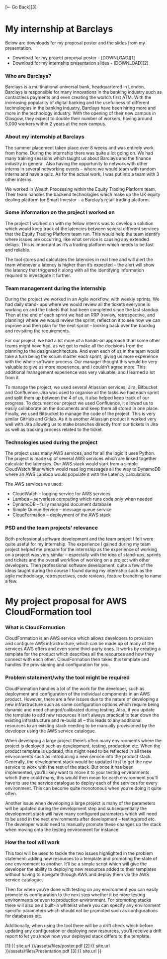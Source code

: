 [🠔 Go Back][3]

# My internship at Barclays

Below are downloads for my proposal poster and the slides from my presentation.
* Download for my project proposal poster - [DOWNLOAD][1]
* Download for my internship presentation slides - [DOWNLOAD][2]

### Who are Barclays?
Barclays is a multinational universal bank, headquartered in London. Barclays is responsible for many innovations in the banking industry such as contactless payments and even creating the world’s first ATM. With the increasing popularity of digital banking and the usefulness of different technologies in the banking industry, Barclays have been hiring more and more in the technology industry. With the opening of their new campus in Glasgow, they expect to double their number of workers, having around 5,000 workers within 2 years at the new campus.

### About my internship at Barclays
The summer placement taken place over 8 weeks and was entirely work from home. During the internship there was quite a lot going on. We had many training sessions which taught us about Barclays and the finance industry in general. Also having the opportunity to network with other interns in several networking events – where we would team with random interns and have a quiz. As for the actual work, I was put into a team with 3 other interns.

We worked in Wealth Processing within the Equity Trading Platform team. Their team handles the backend technologies which make up the UK equity dealing platform for Smart Investor – a Barclay’s retail trading platform.

### Some information on the project I worked on
The project I worked on with my fellow interns was to develop a solution which would keep track of the latencies between several different services that the Equity Trading Platform team run. This would help the team identify where issues are occurring, like what service is causing any extended delays. This is important as it’s a trading platform which needs to be fast and reliable.

The tool stores and calculates the latencies in real time and will alert the team whenever a latency is higher than it’s expected – the alert will show the latency that triggered it along with all the identifying information required to investigate it further.

### Team management during the internship
During the project we worked in an Agile workflow, with weekly sprints. We had daily stand- ups where we would review all the tickets everyone is working on and the tickets that had been completed since the last standup. Then at the end of each sprint we had an RRP (review, retrospective, and planning) where we would review the sprint, reflect on it to see how we can improve and then plan for the next sprint – looking back over the backlog and revisiting the requirements.

For our project, we had a lot more of a hands-on approach than some other teams might have had, as we got to make all the decisions from the planning to the design/architecture. And even each of us in the team would take a turn being the scrum master each sprint, giving us more experience with the whole software process. Our manager thought this would be very valuable to give us more experience, and I couldn’t agree more. This additional management experience was very valuable, and I learned a lot from it.

To manage the project, we used several Atlassian services; Jira, Bitbucket and Confluence. Jira was used to organise all the tasks we had each sprint and split them up between the 4 of us, it also helped keep track of our progress. To document our project we used Confluence, it allowed us to easily collaborate on the documents and keep them all stored in one place. Finally, we used Bitbucket to manage the code of the project. This is very similar GitHub and Gitlab. As it is another Atlassian product it worked very well with Jira allowing us to make branches directly from our tickets in Jira as well as tracking process related to the ticket.

### Technologies used during the project
The project uses many AWS services, and for all the logic it uses Python. The project is made up of several AWS services which are linked together calculate the latencies. Our AWS stack would start from a simple CloudWatch filter which would read log messages all the way to DynamoDB where an AWS Lambda would populate it with the Latency calculations.

The AWS services we used:
* CloudWatch – logging service for AWS services
* Lambda – serverless computing which runs code only when needed
* DynamoDB – fully managed document database
* Simple Queue Service – message queue service
* CloudFormation – deployment of the AWS stack

### PSD and the team projects' relevance
Both professional software development and the team project I felt were quite useful for my internship. The experience I gained during my team project helped me prepare for the internship as the experience of working on a project was very similar – especially with the idea of stand-ups, sprints and tickets and the overall workflow of working on a project with other developers. Then professional software development, quite a few of the ideas taught during the course I found during my internship such as the agile methodology, retrospectives, code reviews, feature branching to name a few.

# My project proposal for AWS CloudFormation tool

### What is CloudFormation
CloudFormation is an AWS service which allows developers to provision and configure AWS infrastructure, which can be made up of many of the services AWS offers and even some third-party ones. It works by creating a template for the product which describes all the resources and how they connect with each other. CloudFormation then takes this template and handles the provisioning and configuration for you.

### Problem statement/why the tool might be required
CloudFormation handles a lot of the work for the developer, such as deployment and configuration of the individual components in an AWS product. However, there are a few issues due to the nature of developing a new infrastructure such as some configuration options which require being dynamic and need changed/calibrated during testing. Also, if you update the template to add new resources it isn’t always practical to tear down the existing infrastructure and re-build all – this leads to any additional resources to an existing stack needing to be manually provisioned by the developer using the AWS service catalogue.

When developing a large project there’s often many environments where the project is deployed such as development, testing, production etc. When the product template is updated, this might need to be reflected in all these environments such as introducing a new service into the product stack. Generally, the development stack would be updated first to get the new service to work with the rest of the stack. But once it has been implemented, you’ll likely want to move it to your testing environments which there could many, this would then mean for each environment you’ll have to use the service catalogue to deploy each of the services for every environment. This can become quite monotonous when you’re doing it quite often.

Another issue when developing a large project is many of the parameters will be updated during the development step and subsequentially the development stack will have many configured parameters which will need to be used in the next environments after development – testing/prod etc. The developer would need to manually promote these changes up the stack when moving onto the testing environment for instance.

### How the tool will work
This tool will be used to tackle the two issues highlighted in the problem statement: adding new resources to a template and promoting the state of one environment to another. It’ll be a simple script which will give the developer the ability to deploying new resources added to their templates without having to navigate through AWS and deploy them via the AWS service catalogue.

Then for when you’re done with testing on any environment you can easily promote its configuration to the next step whether it be more testing environments or even to production environment. For promoting stacks there will also be a built-in whitelist where you can specify any environment specific parameters which should not be promoted such as configurations for databases etc.

Additionally, when using the tool there will be a drift check which before updating any configuration or deploying new resources, you’ll receive a drift report to let you know how your deployed stack differs to the template.

[1]:{{ site.url }}/assets/files/poster.pdf
[2]:{{ site.url }}/assets/files/Presentation.pdf
[3]:{{ site.url }}
